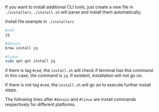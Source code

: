 If you want to install additional CLI tools, just create a new file in `./installers`. `./install.sh` will parse and install them automatically.

Install file example in `./installers`

```bash
#cmd
jq

#darwin
brew install jq

#linux
sudo apt-get install jq

```

if there is tag `#cmd`, the `install.sh` will check if terminal has this command. In this case, the command is `jq`. If existent, installation will not go on.

If there is not tag `#cmd`, the `install.sh` will go on to execute further install steps.

The following lines after `#darwin` and `#linux` are install commands respectively for different platforms.
